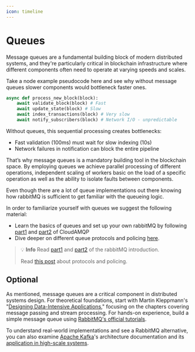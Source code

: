 ```yaml
---
icon: timeline
---
```


# Queues

Message queues are a fundamental building block of modern distributed systems, and they're particularly critical in blockchain infrastructure where different components often need to operate at varying speeds and scales.

Take a node example pseudocode here and see why without message queues slower components would bottleneck faster ones.

```python
async def process_new_block(block):
    await validate_block(block) # Fast
    await update_state(block) # Slow
    await index_transactions(block) # Very slow
    await notify_subscribers(block) # Network I/O - unpredictable
```

Without queues, this sequential processing creates bottlenecks:

* Fast validation (100ms) must wait for slow indexing (10s)
* Network failures in notification can block the entire pipeline

That’s why message queues is a mandatory building tool in the blockchain space. By employing queues we achieve parallel processing of different operations, independent scaling of workers basic on the load of a specific operation as well as the ability to isolate faults between components.

Even though there are a lot of queue implementations out there knowing how rabbitMQ is sufficient to get familiar with the queueing logic.

In order to familiarize yourself with queues we suggest the following material:

* Learn the basics of queues and set up your own rabbitMQ by following [part1](https://www.cloudamqp.com/blog/part1-rabbitmq-for-beginners-what-is-rabbitmq.html) and [part2](https://www.cloudamqp.com/blog/part2-2-rabbitmq-for-beginners_example-and-sample-code-node-js.html) of CloudAMQP
* Dive deeper on different queue protocols and policing [here](https://kisztof.medium.com/rabbitmq-an-introduction-to-message-queuing-protocols-and-policies-cb6073c7a3d6).

> 💡 **Info**
> Read [part1](https://www.cloudamqp.com/blog/part1-rabbitmq-for-beginners-what-is-rabbitmq.html) and [part2](https://www.cloudamqp.com/blog/part2-2-rabbitmq-for-beginners_example-and-sample-code-node-js.html) of the rabbitMQ introduction.
> 
> Read [this post](https://kisztof.medium.com/rabbitmq-an-introduction-to-message-queuing-protocols-and-policies-cb6073c7a3d6) about protocols and policing.

## Optional&#x20;

As mentioned, message queues are a critical component in distributed systems design. For theoretical foundations, start with Martin Kleppmann's "[Designing Data-Intensive Applications](https://archive.org/details/designing-data-intensive-applications-th/page/137/mode/1up?q=Message+Passing)," focusing on the chapters covering message passing and stream processing. For hands-on experience, build a simple message queue using [RabbitMQ's official tutorials](https://www.rabbitmq.com/tutorials).&#x20;

To understand real-world implementations and see a RabbitMQ alternative, you can also examine [Apache Kafka](https://kafka.apache.org/documentation/)'s architecture documentation and its [application in high-scale systems](https://kafka.apache.org/uses).